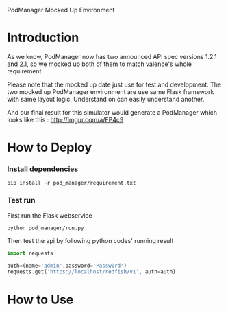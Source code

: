PodManager Mocked Up Environment

# Introduction

As we know, PodManager now has two announced API spec versions 1.2.1 and
 2.1, so we mocked up both of them to match valence's whole requirement.

Please note that the mocked up date just use for test and development.
The two mocked up PodManager environment are use same Flask framework
with same layout logic. Understand on can easily understand another.

And our final result for this simulator would generate a PodManager
which looks like this : http://imgur.com/a/FP4c9

# How to Deploy

### Install dependencies
```
pip install -r pod_manager/requirement.txt
```

### Test run
First run the Flask webservice
```
python pod_manager/run.py
```
Then test the api by following python codes' running result

```python
import requests

auth=(name='admin',password='Passw0rd')
requests.get('https://localhost/redfish/v1', auth=auth)

```



# How to Use
